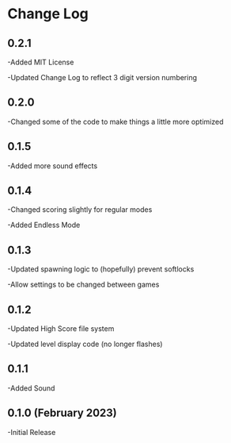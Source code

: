# Change Log

0.2.1
-
-Added MIT License

-Updated Change Log to reflect 3 digit version numbering

0.2.0
-
-Changed some of the code to make things a little more optimized

0.1.5
-
-Added more sound effects

0.1.4
-
-Changed scoring slightly for regular modes

-Added Endless Mode

0.1.3
-
-Updated spawning logic to (hopefully) prevent softlocks

-Allow settings to be changed between games

0.1.2
-
-Updated High Score file system

-Updated level display code (no longer flashes)

0.1.1
-
-Added Sound

0.1.0 (February 2023)
-
-Initial Release

